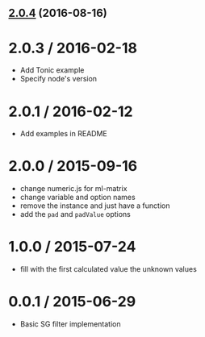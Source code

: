 <a name="2.0.4"></a>
## [2.0.4](https://github.com/mljs/savitzky-golay/compare/v2.0.3...v2.0.4) (2016-08-16)

2.0.3 / 2016-02-18
==================

* Add Tonic example
* Specify node's version

2.0.1 / 2016-02-12
==================

* Add examples in README

2.0.0 / 2015-09-16
==================

* change numeric.js for ml-matrix
* change variable and option names
* remove the instance and just have a function
* add the `pad` and `padValue` options

1.0.0 / 2015-07-24
==================

* fill with the first calculated value the unknown values

0.0.1 / 2015-06-29
==================

* Basic SG filter implementation